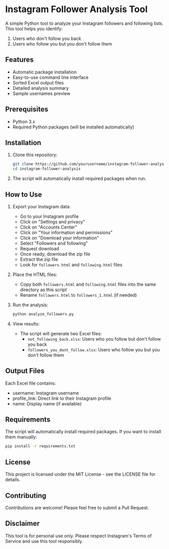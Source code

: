 # Instagram Follower Analysis Tool

A simple Python tool to analyze your Instagram followers and following lists. This tool helps you identify:
1. Users who don't follow you back
2. Users who follow you but you don't follow them

## Features
- Automatic package installation
- Easy-to-use command line interface
- Sorted Excel output files
- Detailed analysis summary
- Sample usernames preview

## Prerequisites
- Python 3.x
- Required Python packages (will be installed automatically)

## Installation
1. Clone this repository:
   ```bash
   git clone https://github.com/yourusername/instagram-follower-analysis.git
   cd instagram-follower-analysis
   ```

2. The script will automatically install required packages when run.

## How to Use

1. Export your Instagram data:
   - Go to your Instagram profile
   - Click on "Settings and privacy"
   - Click on "Accounts Center"
   - Click on "Your information and permissions"
   - Click on "Download your information"
   - Select "Followers and following"
   - Request download
   - Once ready, download the zip file
   - Extract the zip file
   - Look for `followers.html` and `following.html` files

2. Place the HTML files:
   - Copy both `followers.html` and `following.html` files into the same directory as this script
   - Rename `followers.html` to `followers_1.html` (if needed)

3. Run the analysis:
   ```bash
   python analyze_followers.py
   ```

4. View results:
   - The script will generate two Excel files:
     - `not_following_back.xlsx`: Users who you follow but don't follow you back
     - `followers_you_dont_follow.xlsx`: Users who follow you but you don't follow them

## Output Files
Each Excel file contains:
- username: Instagram username
- profile_link: Direct link to their Instagram profile
- name: Display name (if available)

## Requirements
The script will automatically install required packages. If you want to install them manually:
```bash
pip install -r requirements.txt
```

## License
This project is licensed under the MIT License - see the LICENSE file for details.

## Contributing
Contributions are welcome! Please feel free to submit a Pull Request.

## Disclaimer
This tool is for personal use only. Please respect Instagram's Terms of Service and use this tool responsibly. 